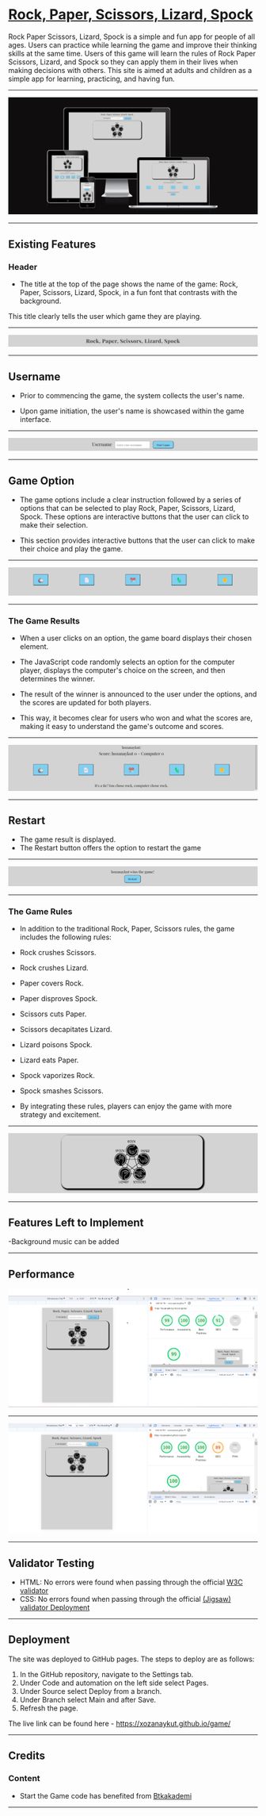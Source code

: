 # [Rock, Paper, Scissors, Lizard, Spock](https://xozanaykut.github.io/game/)

Rock Paper Scissors, Lizard, Spock is a simple and fun app for people of all ages. Users can practice while learning the game and improve their thinking skills at the same time. Users of this game will learn the rules of Rock Paper Scissors, Lizard, and Spock so they can apply them in their lives when making decisions with others. This site is aimed at adults and children as a simple app for learning, practicing, and having fun.
____
![mock](madia/mock.png)
____
## Existing Features
 
### Header
- The title at the top of the page shows the name of the game:  Rock, Paper, Scissors, Lizard, Spock, in a fun font that contrasts with the background.

This title clearly tells the user which game they are playing.
___
![header](madia/header.png)
___
## Username

- Prior to commencing the game, the system collects the user's name.

- Upon game initiation, the user's name is showcased within the game interface.
___
![Username](madia/username.png)
___

## Game Option
- The game options include a clear instruction followed by a series of options that can be selected to play Rock, Paper, Scissors, Lizard, Spock. These options are interactive buttons that the user can click to make their selection.

- This section provides interactive buttons that the user can click to make their choice and play the game.
___
![option](madia/option.png)
___

### The Game Results

- When a user clicks on an option, the game board displays their chosen element.

- The JavaScript code randomly selects an option for the computer player, displays the computer's choice on the screen, and then determines the winner.

- The result of the winner is announced to the user under the options, and the scores are updated for both players.

- This way, it becomes clear for users who won and what the scores are, making it easy to understand the game's outcome and scores.
___
![results](madia/results.png)
___

## Restart

- The game result is displayed.
- The Restart button offers the option to restart the game
___
![Restart](madia/restart.png)
___

### The Game Rules
- In addition to the traditional Rock, Paper, Scissors rules, the game includes the following rules:

- Rock crushes Scissors.
- Rock crushes Lizard.
- Paper covers Rock.
- Paper disproves Spock.
- Scissors cuts Paper.
- Scissors decapitates Lizard.
- Lizard poisons Spock.
- Lizard eats Paper.
- Spock vaporizes Rock.
- Spock smashes Scissors.
- By integrating these rules, players can enjoy the game with more strategy and excitement.
___
![Rules](madia/Rules.png)
___

## Features Left to Implement

-Background music can be added

____
## Performance
![ligththouse1](madia/ligththouse1.png)
___
![ligththous2](madia/lighthous2.png)
___

## Validator Testing

- HTML: No errors were found when passing through the official [W3C validator](https://validator.w3.org/nu/?doc=https%3A%2F%2Fxozanaykut.github.io%2Fgame%2F)
- CSS: No errors found when passing through the official [(Jigsaw) validator
Deployment](https://jigsaw.w3.org/css-validator/validator?uri=https%3A%2F%2Fxozanaykut.github.io%2Fgame%2F&profile=css3svg&usermedium=all&warning=1&vextwarning=&lang=en)
____

## Deployment

The site was deployed to GitHub pages. The steps to deploy are as follows:

1. In the GitHub repository, navigate to the Settings tab.
2. Under Code and automation on the left side select Pages.
3. Under Source select Deploy from a branch.
4. Under Branch select Main and after Save.
5. Refresh the page.

The live link can be found here - <https://xozanaykut.github.io/game/>
____

## Credits

### Content

- Start the Game code has benefited from
[Btkakademi](https://www.btkakademi.gov.tr)

___
